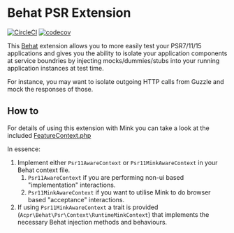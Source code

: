 Behat PSR Extension
==========

[![CircleCI](https://circleci.com/gh/cooperaj/behat-psr-extension.svg?style=svg)](https://circleci.com/gh/cooperaj/behat-psr-extension)
[![codecov](https://codecov.io/gh/cooperaj/behat-psr-extension/branch/master/graph/badge.svg)](https://codecov.io/gh/cooperaj/behat-psr-extension)


This [Behat](http://behat.org) extension allows you to more easily test your PSR7/11/15 applications and gives you the 
ability to isolate your application components at service boundries by injecting mocks/dummies/stubs into your running 
application instances at test time. 

For instance, you may want to isolate outgoing HTTP calls from Guzzle and mock the responses of those.

## How to

For details of using this extension with Mink you can take a look at the included 
[FeatureContext.php](features/contexts/FeatureContext.php)

In essence:
1. Implement either `Psr11AwareContext` or `Psr11MinkAwareContext` in your Behat context file.
    1. `Psr11AwareContext` if you are performing non-ui based "implementation" interactions.
    2. `Psr11MinkAwareContext` if you want to utilise Mink to do browser based "acceptance" interactions.
2. If using `Psr11MinkAwareContext` a trait is provided (`Acpr\Behat\Psr\Context\RuntimeMinkContext`) that implements
    the necessary Behat injection methods and behaviours.
    